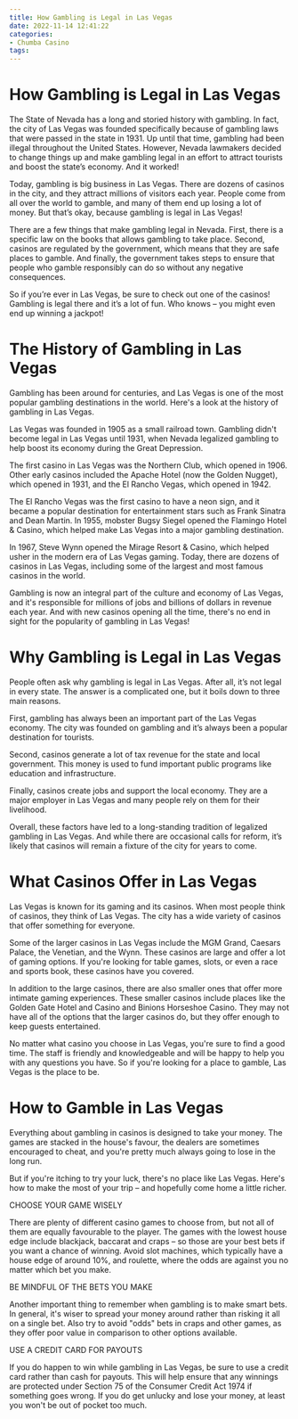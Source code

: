 ```yaml
---
title: How Gambling is Legal in Las Vegas
date: 2022-11-14 12:41:22
categories:
- Chumba Casino
tags:
---
```



#  How Gambling is Legal in Las Vegas

The State of Nevada has a long and storied history with gambling. In fact, the city of Las Vegas was founded specifically because of gambling laws that were passed in the state in 1931. Up until that time, gambling had been illegal throughout the United States. However, Nevada lawmakers decided to change things up and make gambling legal in an effort to attract tourists and boost the state’s economy. And it worked!

Today, gambling is big business in Las Vegas. There are dozens of casinos in the city, and they attract millions of visitors each year. People come from all over the world to gamble, and many of them end up losing a lot of money. But that’s okay, because gambling is legal in Las Vegas!

There are a few things that make gambling legal in Nevada. First, there is a specific law on the books that allows gambling to take place. Second, casinos are regulated by the government, which means that they are safe places to gamble. And finally, the government takes steps to ensure that people who gamble responsibly can do so without any negative consequences.

So if you’re ever in Las Vegas, be sure to check out one of the casinos! Gambling is legal there and it’s a lot of fun. Who knows – you might even end up winning a jackpot!

#  The History of Gambling in Las Vegas

Gambling has been around for centuries, and Las Vegas is one of the most popular gambling destinations in the world. Here's a look at the history of gambling in Las Vegas.

Las Vegas was founded in 1905 as a small railroad town. Gambling didn't become legal in Las Vegas until 1931, when Nevada legalized gambling to help boost its economy during the Great Depression.

The first casino in Las Vegas was the Northern Club, which opened in 1906. Other early casinos included the Apache Hotel (now the Golden Nugget), which opened in 1931, and the El Rancho Vegas, which opened in 1942.

The El Rancho Vegas was the first casino to have a neon sign, and it became a popular destination for entertainment stars such as Frank Sinatra and Dean Martin. In 1955, mobster Bugsy Siegel opened the Flamingo Hotel & Casino, which helped make Las Vegas into a major gambling destination.

In 1967, Steve Wynn opened the Mirage Resort & Casino, which helped usher in the modern era of Las Vegas gaming. Today, there are dozens of casinos in Las Vegas, including some of the largest and most famous casinos in the world.

Gambling is now an integral part of the culture and economy of Las Vegas, and it's responsible for millions of jobs and billions of dollars in revenue each year. And with new casinos opening all the time, there's no end in sight for the popularity of gambling in Las Vegas!

#  Why Gambling is Legal in Las Vegas

People often ask why gambling is legal in Las Vegas. After all, it’s not legal in every state. The answer is a complicated one, but it boils down to three main reasons.

First, gambling has always been an important part of the Las Vegas economy. The city was founded on gambling and it’s always been a popular destination for tourists.

Second, casinos generate a lot of tax revenue for the state and local government. This money is used to fund important public programs like education and infrastructure.

Finally, casinos create jobs and support the local economy. They are a major employer in Las Vegas and many people rely on them for their livelihood.

Overall, these factors have led to a long-standing tradition of legalized gambling in Las Vegas. And while there are occasional calls for reform, it’s likely that casinos will remain a fixture of the city for years to come.

#  What Casinos Offer in Las Vegas

Las Vegas is known for its gaming and its casinos. When most people think of casinos, they think of Las Vegas. The city has a wide variety of casinos that offer something for everyone.

Some of the larger casinos in Las Vegas include the MGM Grand, Caesars Palace, the Venetian, and the Wynn. These casinos are large and offer a lot of gaming options. If you're looking for table games, slots, or even a race and sports book, these casinos have you covered.

In addition to the large casinos, there are also smaller ones that offer more intimate gaming experiences. These smaller casinos include places like the Golden Gate Hotel and Casino and Binions Horseshoe Casino. They may not have all of the options that the larger casinos do, but they offer enough to keep guests entertained.

No matter what casino you choose in Las Vegas, you're sure to find a good time. The staff is friendly and knowledgeable and will be happy to help you with any questions you have. So if you're looking for a place to gamble, Las Vegas is the place to be.

#  How to Gamble in Las Vegas

Everything about gambling in casinos is designed to take your money. The games are stacked in the house's favour, the dealers are sometimes encouraged to cheat, and you're pretty much always going to lose in the long run.

But if you're itching to try your luck, there's no place like Las Vegas. Here's how to make the most of your trip – and hopefully come home a little richer.

CHOOSE YOUR GAME WISELY

There are plenty of different casino games to choose from, but not all of them are equally favourable to the player. The games with the lowest house edge include blackjack, baccarat and craps – so those are your best bets if you want a chance of winning. Avoid slot machines, which typically have a house edge of around 10%, and roulette, where the odds are against you no matter which bet you make.

BE MINDFUL OF THE BETS YOU MAKE

Another important thing to remember when gambling is to make smart bets. In general, it's wiser to spread your money around rather than risking it all on a single bet. Also try to avoid "odds" bets in craps and other games, as they offer poor value in comparison to other options available.

USE A CREDIT CARD FOR PAYOUTS

If you do happen to win while gambling in Las Vegas, be sure to use a credit card rather than cash for payouts. This will help ensure that any winnings are protected under Section 75 of the Consumer Credit Act 1974 if something goes wrong. If you do get unlucky and lose your money, at least you won't be out of pocket too much.